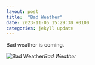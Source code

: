 ```yaml
---
layout: post
title:  "Bad Weather"
date: 2023-11-05 15:29:30 +0100
categories: jekyll update
---
```


Bad weather is coming.


![Bad Weather](https://lh3.googleusercontent.com/pw/ADCreHfeB6Rdh5xdNJSg94XQYjt0_6hnGMVSolatWO6KOB4IQN1UW1uBl_yugkC3axbXMy2k_E70hD7Khsl8VIDw0Q30f8566tQYyVh6JCQrQL-tomMWemQ=w2400)*Bad Weather*&nbsp;



[jekyll-docs]: https://jekyllrb.com/docs/home
[jekyll-gh]:   https://github.com/jekyll/jekyll
[jekyll-talk]: https://talk.jekyllrb.com/
